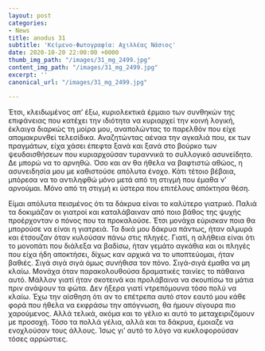 ```yaml
---
layout: post
categories:
- News
title: anodus 31
subtitle: 'Κείμενο-Φωτογραφία: Αχιλλέας Νάσιος'
date: 2020-10-20 22:00:00 +0000
thumb_img_path: "/images/31_mg_2499.jpg"
content_img_path: "/images/31_mg_2499.jpg"
excerpt: ''
canonical_url: "/images/31_mg_2499.jpg"

---
```


Έτσι, κλειδωμένος απ’ έξω, κυριολεκτικά έρμαιο των συνθηκών της επιφάνειας που κατέχει την ιδιότητα να κυριαρχεί την κοινή λογική, έκλαιγα διαρκώς τη μοίρα μου, αναπολώντας το παρελθόν που είχε απομακρυνθεί τελεσίδικα. Αναζητώντας αέναα την αγκαλιά που, εκ των πραγμάτων, είχα χάσει έπεφτα ξανά και ξανά στο βούρκο των ψευδαισθήσεων που κυριαρχούσαν τυραννικά το συλλογικό ασυνείδητο. Δε μπορώ να το αρνηθώ. Όσο και αν θα ήθελα να βαφτιστώ αθώος, η ασυνειδησία μου με καθιστούσε απόλυτα ένοχο. Κάτι τέτοιο βέβαια, μπόρεσα να το αντιληφθώ μόνο μετά από τη στιγμή που έμαθα ν’ αρνούμαι. Μόνο από τη στιγμή κι ύστερα που επιτέλους απόκτησα θέση.

Είμαι απόλυτα πεισμένος ότι τα δάκρυα είναι το καλύτερο γιατρικό. Παλιά τα δοκιμάζαν οι γιατροί και καταλάβαιναν από ποιο βάθος της ψυχής προέρχονταν ο πόνος που τα προκαλούσε. Έτσι μονάχα εύρισκαν ποια θα μπορούσε να είναι η γιατρειά. Τα δικά μου δάκρυα πάντως, ήταν αλμυρά και έτσουζαν όταν κυλούσαν πάνω στις πληγές. Γιατί, η αλήθεια είναι ότι το μονοπάτι που διάλεξα να βαδίσω, ήταν γεμάτο αγκάθια και οι πληγές που είχα ήδη αποκτήσει, δίχως καν αρχικά να το υποπτεύομαι, ήταν βαθιές. Σιγά σιγά σιγά όμως συνήθισα τον πόνο. Σιγά-σιγά έμαθα να μη κλαίω. Μονάχα όταν παρακολουθούσα δραματικές ταινίες το πάθαινα αυτό. Μάλλον γιατί ήταν σκοτεινά και προλάβαινα να σκουπίσω τα μάτια πριν ανάψουν τα φώτα. Δεν ήξερα γιατί ντρεπόμουνα τόσο πολύ να κλαίω. Έχω την αίσθηση ότι αν το επέτρεπα αυτό στον εαυτό μου κάθε φορά που ήθελα να εκφράσω την απόγνωση, θα ήμουν σίγουρα πιο χαρούμενος. Αλλά τελικά, ακόμα και το γέλιο κι αυτό το μεταχειριζόμουν με προσοχή. Τόσο τα πολλά γέλια, αλλά και τα δάκρυα, έμοιαζε να ενοχλούσαν τους άλλους. Ίσως γι’ αυτό το λόγο να κυκλοφορούσαν τόσες αρρώστιες.